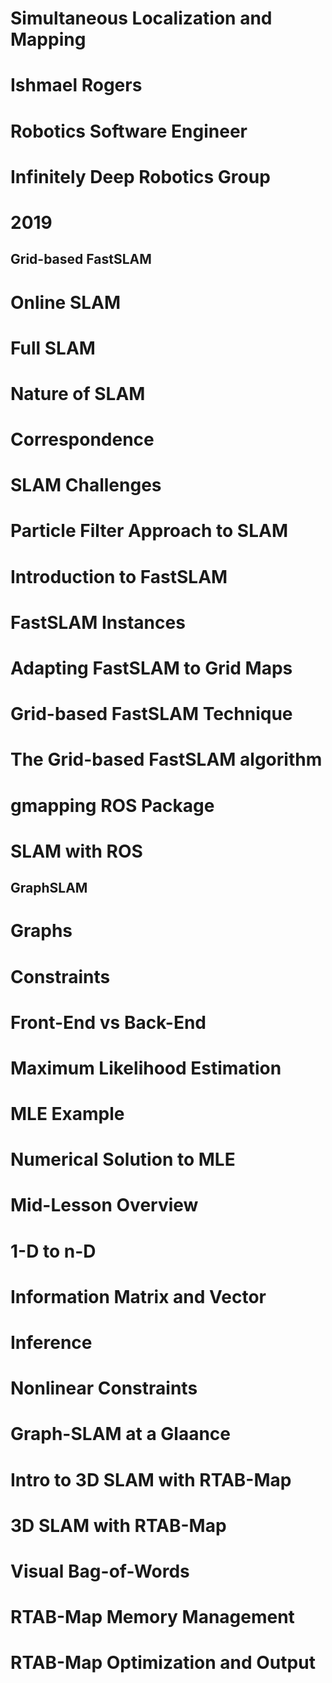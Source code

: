 # Simultaneous Localization and Mapping 
# Ishmael Rogers
# Robotics Software Engineer
# Infinitely Deep Robotics Group 
# 2019

Grid-based FastSLAM
---


# Online SLAM 


# Full SLAM 


# Nature of SLAM 


# Correspondence


# SLAM  Challenges


# Particle Filter Approach to SLAM 

# Introduction to FastSLAM 

# FastSLAM Instances 

# Adapting FastSLAM to Grid Maps

# Grid-based FastSLAM Technique 

# The Grid-based FastSLAM algorithm 

# gmapping ROS Package

# SLAM with ROS



GraphSLAM 
---

# Graphs 

# Constraints 

# Front-End vs Back-End 

# Maximum Likelihood Estimation 

# MLE Example 

# Numerical Solution to MLE 

# Mid-Lesson Overview 

# 1-D to n-D 


# Information Matrix and Vector 

# Inference 


# Nonlinear Constraints 

# Graph-SLAM at a Glaance 


# Intro to 3D SLAM with RTAB-Map 


# 3D SLAM with RTAB-Map 


# Visual Bag-of-Words 


# RTAB-Map Memory Management 


# RTAB-Map Optimization and Output 

